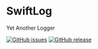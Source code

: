 # SwiftLog
Yet Another Logger


[![GitHub issues](https://img.shields.io/github/issues/upbra/swiftlog.svg)](https://github.com/upbra/swiftlog/issues)
[![GitHub release](https://img.shields.io/github/release/upbra/swiftlog.svg)](https://github.com/upbra/swiftlog/)
